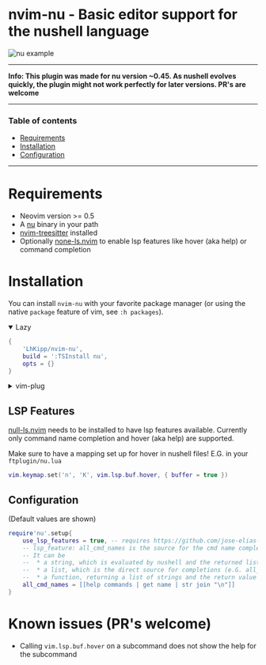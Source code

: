 # nvim-nu - Basic editor support for the nushell language

![nu example](assets/nu-example.png)

---

**Info: This plugin was made for nu version ~0.45. As nushell evolves quickly, the plugin might not work perfectly for later versions. PR's are welcome**

---

### Table of contents

* [Requirements](#requirements)
* [Installation](#installation)
* [Configuration](#configuration)
---

# Requirements

- Neovim version >= 0.5
- A [nu](https://github.com/nushell/nushell/releases) binary in your path
- [nvim-treesitter](https://github.com/nvim-treesitter/nvim-treesitter/blob/master/README.md#quickstart) installed
- Optionally [none-ls.nvim](https://github.com/nvimtools/none-ls.nvim) to enable lsp features like hover (aka help) or command completion

# Installation

You can install `nvim-nu` with your favorite package manager (or using the native `package` feature of vim, see `:h packages`).

<details open>
    <summary>Lazy</summary>

```lua
{
    'LhKipp/nvim-nu',
    build = ':TSInstall nu',
    opts = {}
}
```
</details>

<details>
    <summary>vim-plug</summary>

```vim
Plug 'LhKipp/nvim-nu', {'do': ':TSInstall nu'}

" Don't forget to call setup
require'nu'.setup{}
```
</details>

## LSP Features

[null-ls.nvim](https://github.com/jose-elias-alvarez/null-ls.nvim) needs to be installed to have lsp features available. Currently only command name completion and hover (aka help) are supported.

Make sure to have a mapping set up for hover in nushell files! E.G. in your `ftplugin/nu.lua`
```lua
vim.keymap.set('n', 'K', vim.lsp.buf.hover, { buffer = true })
```

## Configuration
(Default values are shown)
```lua
require'nu'.setup{
    use_lsp_features = true, -- requires https://github.com/jose-elias-alvarez/null-ls.nvim
    -- lsp_feature: all_cmd_names is the source for the cmd name completion.
    -- It can be
    --  * a string, which is evaluated by nushell and the returned list is the source for completions (requires plenary.nvim)
    --  * a list, which is the direct source for completions (e.G. all_cmd_names = {"echo", "to csv", ...})
    --  * a function, returning a list of strings and the return value is used as the source for completions
    all_cmd_names = [[help commands | get name | str join "\n"]]
}
```

# Known issues (PR's welcome)

* Calling `vim.lsp.buf.hover` on a subcommand does not show the help for the subcommand

